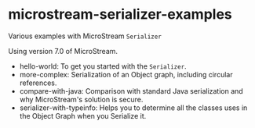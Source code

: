 # microstream-serializer-examples

Various examples with MicroStream `Serializer`


Using version 7.0 of MicroStream.


* hello-world: To get you started with the `Serializer`.
* more-complex: Serialization of an Object graph, including circular references.
* compare-with-java: Comparison with standard Java serialization and why MicroStream's solution is secure.
* serializer-with-typeinfo: Helps you to determine all the classes uses in the Object Graph when you Serialize it.
